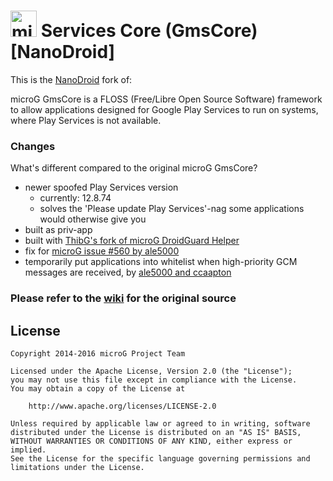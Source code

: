 <img src="http://i.imgur.com/hXY4lcC.png" height="42px" alt="microG" /> Services Core (GmsCore) [NanoDroid]
=======

This is the [NanoDroid](https://gitlab.com/Nanolx/NanoDroid) fork of:

microG GmsCore is a FLOSS (Free/Libre Open Source Software) framework to allow applications designed for Google Play Services to run on systems, where Play Services is not available.

### Changes

What's different compared to the original microG GmsCore?

* newer spoofed Play Services version
  * currently: 12.8.74
  * solves the 'Please update Play Services'-nag some applications would otherwise give you
* built as priv-app
* built with [ThibG's fork of microG DroidGuard Helper](https://github.com/ThibG/android_packages_apps_RemoteDroidGuard)
* fix for [microG issue #560 by ale5000](https://github.com/ale5000-git/android_packages_apps_GmsCore/commits/patch-1)
* temporarily put applications into whitelist when high-priority GCM messages are received, by [ale5000 and ccaapton](https://github.com/ale5000-git/android_packages_apps_GmsCore/commits/master)

### Please refer to the [wiki](https://github.com/microg/android_packages_apps_GmsCore) for the original source

License
-------
    Copyright 2014-2016 microG Project Team

    Licensed under the Apache License, Version 2.0 (the "License");
    you may not use this file except in compliance with the License.
    You may obtain a copy of the License at

        http://www.apache.org/licenses/LICENSE-2.0

    Unless required by applicable law or agreed to in writing, software
    distributed under the License is distributed on an "AS IS" BASIS,
    WITHOUT WARRANTIES OR CONDITIONS OF ANY KIND, either express or implied.
    See the License for the specific language governing permissions and
    limitations under the License.

